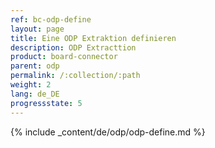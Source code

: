 ```yaml
---
ref: bc-odp-define
layout: page
title: Eine ODP Extraktion definieren
description: ODP Extracttion
product: board-connector
parent: odp
permalink: /:collection/:path
weight: 2
lang: de_DE
progressstate: 5
---
```


{% include _content/de/odp/odp-define.md %}
